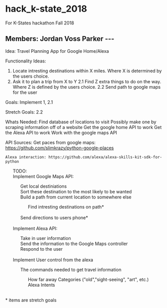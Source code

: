 # hack_k-state_2018
For K-States hackathon Fall 2018

Members:
Jordan Voss
Parker ---
----

Idea: Travel Planning App for Google Home/Alexa
  
Functionality Ideas:
  1. Locate intresting destinations within X miles. Where X is determined by the users choice.
  2. Ask it to plan a trip from X to Y
    2.1 Find Z extra things to do on the way. Where Z is defined by the users choice.
    2.2 Send path to google maps for the user
    
  Goals:
    Implement 1, 2.1
    
  Stretch Goals:
    2.2
    
  Whats Needed:
    Find database of locations to visit
      Possibly make one by scraping information off of a website
    Get the google home API to work
      Get the Alexa API to work
    Work with the google maps API
    
    
    
  API Sources:
    Get paces from google maps: https://github.com/slimkrazy/python-google-places
    
    Alexa interaction: https://github.com/alexa/alexa-skills-kit-sdk-for-python
   
   
<ul>
  <ls>TODO:  </ls></br>
  <ls>Implement Google Maps API:</ls></br>
    <ul><ls>Get local destiniations</ls></br>
      <ls>Sort these destination to the most likely to be wanted</ls></br>
      <ls>Build a path from current location to somewhere else  </ls></br>
        <ul><ls>Find intresting destinations on path*  </ls></ul></br>
      <ls>Send directions to users phone*</ls></ul></br>
    <ls>Implement Alexa API:  </ls></br>
      <ul><ls>Take in user information </ls> </br>
      <ls>Send the information to the Google Maps controller </ls></br> 
      <ls>Respond to the user </ls></ul> </br>
    <ls>Implement User control from the alexa  </ls></br>
      <ul><ls>The commands needed to get travel information  </ls></br>
        <ul><ls>How far away  </ls>
        <ls>Categories ("old","sight-seeing", "art", etc.)  </ls>  </br>
        <ls>Alexa Intents  </ls></ul></br>
      </ul>
</ul>  
  * items are stretch goals  
  
  
